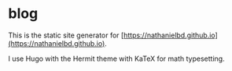# blog

This is the static site generator for [https://nathanielbd.github.io](https://nathanielbd.github.io).

I use Hugo with the Hermit theme with KaTeX for math typesetting.

